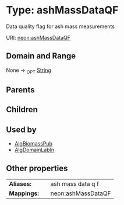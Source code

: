 
# Type: ashMassDataQF


Data quality flag for ash mass measurements

URI: [neon:ashMassDataQF](https://data.neonscience.org/ashMassDataQF)


## Domain and Range

None ->  <sub>OPT</sub> [String](types/String.md)

## Parents


## Children


## Used by

 * [AlgBiomassPub](AlgBiomassPub.md)
 * [AlgDomainLabIn](AlgDomainLabIn.md)

## Other properties

|  |  |  |
| --- | --- | --- |
| **Aliases:** | | ash mass data q f |
| **Mappings:** | | neon:ashMassDataQF |

